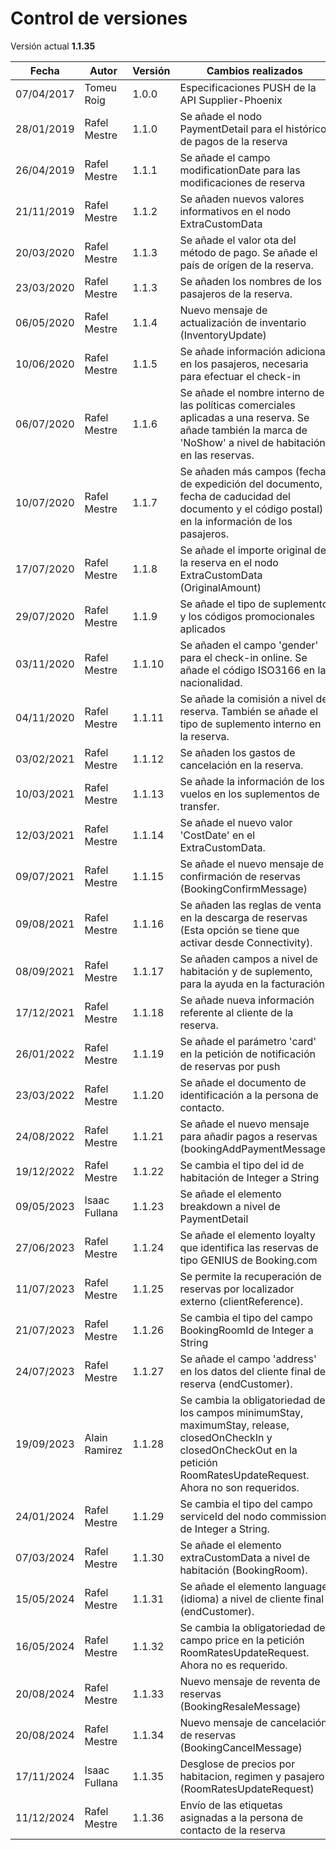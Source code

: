 # Control de versiones

<aside class="notice">Versión actual <b>1.1.35</b></aside>

Fecha | Autor | Versión | Cambios realizados
--------- | ----------- |---------| ----------- 
07/04/2017 | Tomeu Roig | 1.0.0   | Especificaciones PUSH de la API Supplier-Phoenix
28/01/2019 | Rafel Mestre | 1.1.0   | Se añade el nodo PaymentDetail para el histórico de pagos de la reserva
26/04/2019 | Rafel Mestre | 1.1.1   | Se añade el campo modificationDate para las modificaciones de reserva
21/11/2019 | Rafel Mestre | 1.1.2   | Se añaden nuevos valores informativos en el nodo ExtraCustomData
20/03/2020 | Rafel Mestre | 1.1.3   | Se añade el valor ota del método de pago. Se añade el país de orígen de la reserva.
23/03/2020 | Rafel Mestre | 1.1.3   | Se añaden los nombres de los pasajeros de la reserva.
06/05/2020 | Rafel Mestre | 1.1.4   | Nuevo mensaje de actualización de inventario (InventoryUpdate)
10/06/2020 | Rafel Mestre | 1.1.5   | Se añade información adicional en los pasajeros, necesaria para efectuar el check-in
06/07/2020 | Rafel Mestre | 1.1.6   | Se añade el nombre interno de las políticas comerciales aplicadas a una reserva. Se añade también la marca de 'NoShow' a nivel de habitación, en las reservas.
10/07/2020 | Rafel Mestre | 1.1.7   | Se añaden más campos (fecha de expedición del documento, fecha de caducidad del documento y el código postal) en la información de los pasajeros.
17/07/2020 | Rafel Mestre | 1.1.8   | Se añade el importe original de la reserva en el nodo ExtraCustomData (OriginalAmount)
29/07/2020 | Rafel Mestre | 1.1.9   | Se añade el tipo de suplemento y los códigos promocionales aplicados
03/11/2020 | Rafel Mestre | 1.1.10  | Se añaden el campo 'gender' para el check-in online. Se añade el código ISO3166 en la nacionalidad.
04/11/2020 | Rafel Mestre | 1.1.11  | Se añade la comisión a nivel de reserva. También se añade el tipo de suplemento interno en la reserva.
03/02/2021 | Rafel Mestre | 1.1.12  | Se añaden los gastos de cancelación en la reserva.
10/03/2021 | Rafel Mestre | 1.1.13  | Se añade la información de los vuelos en los suplementos de transfer.
12/03/2021 | Rafel Mestre | 1.1.14  | Se añade el nuevo valor 'CostDate' en el ExtraCustomData.
09/07/2021 | Rafel Mestre | 1.1.15  | Se añade el nuevo mensaje de confirmación de reservas (BookingConfirmMessage)
09/08/2021 | Rafel Mestre | 1.1.16  | Se añaden las reglas de venta en la descarga de reservas (Esta opción se tiene que activar desde Connectivity).
08/09/2021 | Rafel Mestre | 1.1.17  | Se añaden campos a nivel de habitación y de suplemento, para la ayuda en la facturación.
17/12/2021 | Rafel Mestre | 1.1.18  | Se añade nueva información referente al cliente de la reserva.
26/01/2022 | Rafel Mestre | 1.1.19  | Se añade el parámetro 'card' en la petición de notificación de reservas por push
23/03/2022 | Rafel Mestre | 1.1.20  | Se añade el documento de identificación a la persona de contacto.
24/08/2022 | Rafel Mestre | 1.1.21  | Se añade el nuevo mensaje para añadir pagos a reservas (bookingAddPaymentMessage)
19/12/2022 | Rafel Mestre | 1.1.22  | Se cambia el tipo del id de habitación de Integer a String
09/05/2023 | Isaac Fullana | 1.1.23  | Se añade el elemento breakdown a nivel de PaymentDetail
27/06/2023 | Rafel Mestre | 1.1.24  | Se añade el elemento loyalty que identifica las reservas de tipo GENIUS de Booking.com
11/07/2023 | Rafel Mestre | 1.1.25  | Se permite la recuperación de reservas por localizador externo (clientReference).
21/07/2023 | Rafel Mestre | 1.1.26  | Se cambia el tipo del campo BookingRoomId de Integer a String
24/07/2023 | Rafel Mestre | 1.1.27  | Se añade el campo 'address' en los datos del cliente final de reserva (endCustomer).
19/09/2023 | Alain Ramirez | 1.1.28  | Se cambia la obligatoriedad de los campos minimumStay, maximumStay, release, closedOnCheckIn y closedOnCheckOut en la petición RoomRatesUpdateRequest. Ahora no son requeridos.
24/01/2024 | Rafel Mestre | 1.1.29 | Se cambia el tipo del campo serviceId del nodo commission, de Integer a String.
07/03/2024 | Rafel Mestre | 1.1.30 | Se añade el elemento extraCustomData a nivel de habitación (BookingRoom).
15/05/2024 | Rafel Mestre | 1.1.31 | Se añade el elemento language (idioma) a nivel de cliente final (endCustomer).
16/05/2024 | Rafel Mestre | 1.1.32 | Se cambia la obligatoriedad del campo price en la petición RoomRatesUpdateRequest. Ahora no es requerido.
20/08/2024 | Rafel Mestre | 1.1.33 | Nuevo mensaje de reventa de reservas (BookingResaleMessage)
20/08/2024 | Rafel Mestre | 1.1.34 | Nuevo mensaje de cancelación de reservas (BookingCancelMessage)
17/11/2024 | Isaac Fullana | 1.1.35 | Desglose de precios por habitacion, regimen y pasajero (RoomRatesUpdateRequest)
11/12/2024 | Rafel Mestre | 1.1.36 | Envío de las etiquetas asignadas a la persona de contacto de la reserva